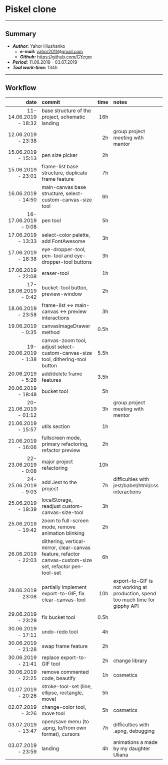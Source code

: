 # __Piskel clone__
___

## **Summary**  

  - *__Author:__* Yahor Hlushanko 
    *  *__e-mail:__* <yahor2011@gmail.com>
    *  *__Github:__* <https://github.com/GYegor>
  - *__Period:__* 11.06.2019 - 03.07.2019
  - *__Toal work-time:__* 134h

---

## **Workflow**

| date     |      commit   |  time | notes |
|---------:|:--------------|------:|:------|
|11-14.06.2019 - 18:32|  base structure of the project, schematic landing | 16h   |       |
|12.06.2019 - 23:38|   | 2h   |   group project meeting with mentor    |
|15.06.2019 - 15:13|  pen size picker |   2h |       |
|15.06.2019 - 23:01| frame-list base structure, duplicate frame feature| 7h| |
|16.06.2019 - 14:50| main-canvas base structure, select-custom-canvas-size tool| 6h| |
|16-17.06.2019 - 0:08| pen tool| 5h| |
|17.06.2019 - 13:33| select-color palette, add FontAwesome| 3h| |
|17.06.2019 - 18:38| eye-dropper-tool, pen-tool and eye-dropper-tool buttons| 3h| |
|17.06.2019 - 22:08| eraser-tool| 1h| |
|17-18.06.2019 - 0:42| bucket-tool button, preview-window| 2h| |
|18.06.2019 - 23:58|frame-list <-> main-canvas <-> preview interactions|3h| |
|19.06.2019 - 0:35| canvasImageDrawer method| 0.5h| |
|19-20.06.2019 - 1:38| canvas-zoom tool, adjust select-custom-canvas-size tool, dithering-tool button| 5.5h| |
|20.06.2019 - 5:28| add/delete frame features | 3.5h| |
|20.06.2019 - 18:48| bucket tool|5h| |
|20-21.06.2019 - 01:12| | 3h| group project meeting with mentor |
|21.06.2019 - 15:57|utils section| 1h| |
|21.06.2019 - 16:06| fullscreen mode, primary refactoring, refactor preview| 2h| |
|22-23.06.2019 - 0:08| major project refactoring| 10h| |
|24-25.06.2019 - 9:03|add Jest to the project| 7h| difficulties with jest/babel/html/css interactions|
|25.06.2019 - 19:39|localStorage, readjust custom-canvas-size-tool| 3h| |
|25.06.2019 - 19:42| zoom to full-screen mode, remove animation blinking| 2h| |
|26.06.2019 - 22:03| dithering, vertical-mirror, clear-canvas feature, refactor canvas-custom-size set, refactor pen-tool-set| 6h| |
|28.06.2019 - 23:08|partially implement export-to-GIF, fix clear-canvas-tool| 10h|export-to-GIF is not working at production, spend too much time for gipphy API   |
|29.06.2019 - 23:29| fix bucket tool| 0.5h| |
|30.06.2019 - 17:11| undo-redo tool|4h| |
|30.06.2019 - 21:28|swap frame feature| 2h| |
|30.06.2019 - 21:41|replace export-to-GIF tool|2h| change library|
|30.06.2019 - 22:25|remove commented code, beautify| 1h| cosmetics|
|01.07.2019 - 20:26|stroke-tool-set (line, ellipse, rectangle, move)|5h| |
|02.07.2019 - 3:26|change-color tool, move tool | 5h|cosmetics |
|03.07.2019 - 13:47|open/save menu (to .apng, to/from own format), cursors|7h| difficulties with .apng, debugging |
|03.07.2019 - 23:59  |landing| 4h| animations a made by my daughter Uliana |
